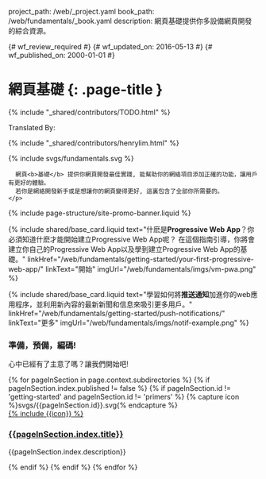 project_path: /web/_project.yaml
book_path: /web/fundamentals/_book.yaml
description: 網頁基礎提供你多設備網頁開發的綜合資源。

{# wf_review_required #}
{# wf_updated_on: 2016-05-13 #}
{# wf_published_on: 2000-01-01 #}

# 網頁基礎 {: .page-title }

{% include "_shared/contributors/TODO.html" %}


Translated By: 

{% include "_shared/contributors/henrylim.html" %}



<div class="wf-subheading wf-fundamentals-landing">
  <div class="page-content">
    {% include svgs/fundamentals.svg %}
    <p class="mdl-typography--font-thin">

      網頁<b>基礎</b> 提供你網頁開發最佳實踐, 能幫助你的網絡項目添加正確的功能，讓用戶有更好的體驗。
      若你是網絡開發新手或是想讓你的網頁變得更好, 這裏包含了全部你所需要的。
    </p>
  </div>
</div>

{% include page-structure/site-promo-banner.liquid %}

<div class="page-content mdl-grid wf-fundamentals-cta">

  {% include shared/base_card.liquid text="什麽是<b>Progressive Web App</b>？你必須知道什麽才能開始建立Progressive Web App呢？ 在這個指南引導，你將會建立你自己的Progressive Web App以及學到建立Progressive Web App的基礎。" linkHref="/web/fundamentals/getting-started/your-first-progressive-web-app/" linkText="開始" imgUrl="/web/fundamentals/imgs/vm-pwa.png" %}

  {% include shared/base_card.liquid text="學習如何將<b>推送通知</b>加進你的web應用程序，並利用新內容的最新新聞和信息來吸引更多用戶。" linkHref="/web/fundamentals/getting-started/push-notifications/" linkText="更多" imgUrl="/web/fundamentals/imgs/notif-example.png" %}

</div>

<div class="wf-secondaryheading">
  <div class="page-content">
    <h3>準備，預備，編碼!</h3>
    <p>
      心中已經有了主意了嗎？讓我們開始吧!
    </p>
    <div class="mdl-grid mdl-typography--text-center wf-fundamentals-areas">
      {% for pageInSection in page.context.subdirectories %}
      {% if pageInSection.index.published != false %}
      {% if pageInSection.id != 'getting-started' and pageInSection.id != 'primers' %}
      {% capture icon %}svgs/{{pageInSection.id}}.svg{% endcapture %}
        <div class="mdl-cell mdl-cell--4-col">
          <div class="icon">
            <a href="{{pageInSection.index.canonical_url }}">
              {% include {{icon}} %}
            </a>
          </div>
          <h3>
            <a href="{{pageInSection.index.canonical_url }}">
            {{pageInSection.index.title}}
            </a>
          </h3>
          <p>{{pageInSection.index.description}}</p>
        </div>
      {% endif %}
      {% endif %}
      {% endfor %}
    </div>
  </div>
</div>
